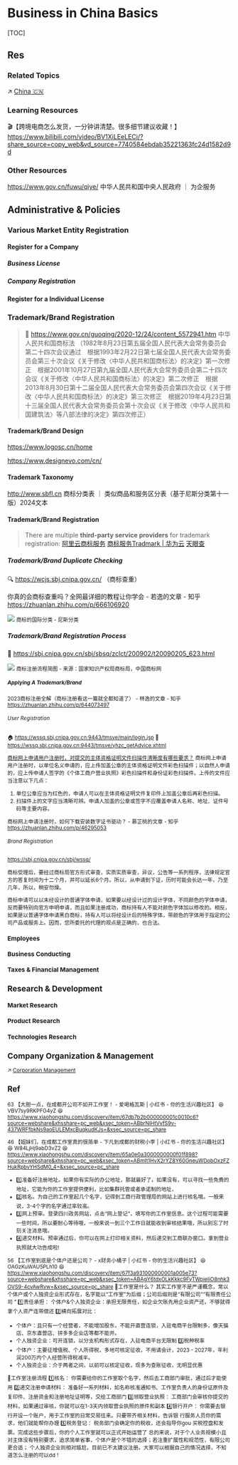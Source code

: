 # Business in China Basics

[TOC]



## Res
### Related Topics
↗ [China 🇨🇳](../../../../🌏%20Politics%20&%20Demography/Countries%20Overview/Asia/China%20🇨🇳/China%20🇨🇳.md)


### Learning Resources
🎬【跨境电商怎么发货，一分钟讲清楚。很多细节建议收藏！】 https://www.bilibili.com/video/BV1XiLEeLECi/?share_source=copy_web&vd_source=7740584ebdab35221363fc24d1582d9d


### Other Resources
https://www.gov.cn/fuwu/qiye/
中华人民共和国中央人民政府 ｜ 为企服务



## Administrative & Policies
### Various Market Entity Registration
#### Register for a Company
##### Business License

##### Company Registration
#### Register for a Individual License



### Trademark/Brand Registration
> 🔗 https://www.gov.cn/guoqing/2020-12/24/content_5572941.htm 中华人民共和国商标法
> （1982年8月23日第五届全国人民代表大会常务委员会第二十四次会议通过　根据1993年2月22日第七届全国人民代表大会常务委员会第三十次会议《关于修改〈中华人民共和国商标法〉的决定》第一次修正　根据2001年10月27日第九届全国人民代表大会常务委员会第二十四次会议《关于修改〈中华人民共和国商标法〉的决定》第二次修正　根据2013年8月30日第十二届全国人民代表大会常务委员会第四次会议《关于修改〈中华人民共和国商标法〉的决定》第三次修正　根据2019年4月23日第十三届全国人民代表大会常务委员会第十次会议《关于修改〈中华人民共和国建筑法〉等八部法律的决定》第四次修正）
#### Trademark/Brand Design
https://www.logosc.cn/home

https://www.designevo.com/cn/
#### Trademark Taxonomy
http://www.sbfl.cn 商标分类表 ｜ 类似商品和服务区分表（基于尼斯分类第十一版）2024文本
#### Trademark/Brand Registration
> There are multiple **third-party service providers** for trademark registration:
> [阿里云商标服务](https://tm.aliyun.com)
> [商标服务Tradmark | 华为云](https://www.huaweicloud.com/product/trademark.html)
> [天眼查]()
##### Trademark/Brand Duplicate Checking
🔍 https://wcjs.sbj.cnipa.gov.cn/ （商标查重）

你真的会商标查重吗？全网最详细的教程让你学会 - 若逸的文章 - 知乎
https://zhuanlan.zhihu.com/p/666106920

![](../../../../../../Assets/Pics/Pasted%20image%2020240225150725.png)
<small>商标的国际分类 - 尼斯分类</small>
##### Trademark/Brand Registration Process
🔗 https://sbj.cnipa.gov.cn/sbj/sbsq/zclct/200902/t20090205_623.html

![](../../../../../../Assets/Pics/Screenshot%202024-02-25%20at%202.58.12PM.png)
<small>商标注册流程简图 - 来源：国家知识产权局商标局，中国商标网</samll>
##### Applying A Trademark/Brand
2023商标注册全解（商标注册看这一篇就全都知道了） - 林逸的文章 - 知乎
https://zhuanlan.zhihu.com/p/644073497
###### User Registration
🏠 https://wssq.sbj.cnipa.gov.cn:9443/tmsve/main/login.jsp
📄 https://wssq.sbj.cnipa.gov.cn:9443/tmsve/yhzc_getAdvice.xhtml

[商标网上申请用户注册时，对提交的主体资格证明文件扫描件清晰度有哪些要求？](https://sbj.cnipa.gov.cn/sbj/cjwtjd/201811/t20181108_1206.html)
商标网上申请用户注册时，以单位名义申请的，应上传加盖公章的主体资格证明文件彩色扫描件；以自然人申请的，应上传申请人签字的《个体工商户营业执照》彩色扫描件和身份证彩色扫描件。上传的文件应当注意以下几点：
1. 单位公章应当为红色的，申请人可以在主体资格证明文件复印件上加盖公章后再彩色扫描。
2. 扫描件上的文字应当清晰可辨。申请人加盖的公章或签字不应覆盖申请人名称、地址、证件号码等主要内容。

商标网上申请注册时，如何下载安装数字证书驱动？ - 慕芷桃的文章 - 知乎
https://zhuanlan.zhihu.com/p/46295053
###### Brand Registration
https://sbj.cnipa.gov.cn/sbj/wssq/

商标受理后，要经过商标局官方形式审查，实质实质审查，异议，公告等一系列程序，法律规定官方的答复时间为十二个月，并可以延长6个月。所以，从申请到下证，历时可能会长达一年，乃至几年，所以，稍安勿燥。

商标申请可以以未经设计的普通字体申请，如果要以经设计过的设计字体，不同颜色的字体申请，反而要特别向官方申明申请，而且如果注册成功，商标持有人不能对颜色字体加以修改的。相反，如果是以普通字体申请黑白商标，持有人可以将经设计后的特殊字体，带颜色的字体用于指定的公司产品或服务上。因而，您所委托的代理的观点是正确的，也合法。


### Employees


### Business Conducting


### Taxes & Financial Management



## Research & Development
### Market Research


### Product Research


### Technologies Research



## Company Organization & Management
↗ [Corporation Management](../../../../Management%20Science/Corporation%20Management/Corporation%20Management.md)



## Ref
63 【大胆一点，在成都开公司不如开工作室！ - 爱喝格瓦斯 | 小红书 - 你的生活兴趣社区】 😆 VBV7sy9RKPFG4yZ 😆 https://www.xiaohongshu.com/discovery/item/67db7b2b000000001c0010c6?source=webshare&xhsshare=pc_web&xsec_token=ABbrNlHtVvfS9v-437WRFfbkNs9aoEULEMxcBuqkudKJs=&xsec_source=pc_share

46 【姐妹们，在成都工作室真的很简单 - 下凡到成都的财税小李 | 小红书 - 你的生活兴趣社区】 😆 W84LjHj9abD3vZ2 😆 https://www.xiaohongshu.com/discovery/item/65a0e0a3000000000f01f898?source=webshare&xhsshare=pc_web&xsec_token=ABmIt1HvX2rYZ8Y60GneuWDobOxzFZHukRpbvYHSdM0_4=&xsec_source=pc_share
- 1️⃣准备好注册地址。如果你有实际的办公地址，那就最好了。如果没有，可以寻找一些免费的地址，它能为你的工作室提供便利，比如集群托管或者承诺制的地址，
- 2️⃣核名。为自己的工作室起几个名字，记得到工商行政管理局的网站上进行核名哦。一般来说，3-4个字的名字通过率较高。 
- 3️⃣网上预审。登录四川政务网站，点击“网上登记”，填写你的工作室信息。这个过程可能需要一些时间，所以要耐心等待哦，一般来说一到三个工作日就能收到审核结果哦，所以别忘了时刻关注消息哦。
- 4️⃣递交材料。预审通过后，你可以在网上打印相关资料，然后递交到工商联办窗口。拿到营业执照就大功告成啦!

56 【工作室到底是个体户还是公司？ - x财务小橘子 | 小红书 - 你的生活兴趣社区】 😆 OAGzKuWAU5PLh10 😆 https://www.xiaohongshu.com/discovery/item/67f3a931000000001a005e73?source=webshare&xhsshare=pc_web&xsec_token=ABAgY6tdxOLkKkkc9FyTWpieIiO8nhk3OVS9-4cvAwRvw=&xsec_source=pc_share
🌈工作室是什么？ 其实工作室不是严谨概念，常以个体户或个人独资企业形式存在，名字能以“工作室”为后缀；公司后缀则是“有限公司”“有限责任公司 ” 
1️⃣责任承担： 个体户&个人独资企业：承担无限责任，如企业欠账先用企业资产还，不够就得拿个人资产连带偿还
2️⃣横向拓展对比： 
- 个体户：且只有一个经营者，不能增加股东，不能开直营连锁，入驻电商平台限制多，像天猫店、京东直营店、拼多多企业店等都不能开。
- 个人独资企业：可开连锁，以分支机构形式存在，入驻电商平台无限制
3️⃣税种税率
- 个体户：主要征增值税、个人所得税，多地可核定征收，不用请会计，2023 - 2027年，年利润200万内个人经营所得税减半。
- 个人独资企业：介于两者之间，以前可以核定征收，现多为查账征收，无明显优惠 

🌈工作室注册流程
1️⃣核名： 你需要给你的工作室取个名字，然后去工商部门审批，通过后才能使用
2️⃣递交注册申请材料： 准备好一系列材料，如名称核准通知书、工作室负责人的身份证原件及复印件、注册资金和注册地址证明等，交给工商部门
3️⃣领取营业执照： 工商部门会审核你提交的材料，如果通过审核，你就可以在1-3天内领取营业执照的原件和副本
4️⃣银行开户： 你需要去银 行开设一个账户，用于工作室的日常交易往来。只要带齐相关材料，告诉银 行服务人员你的需求，他们就能帮你办理
5️⃣税务登记： 税务部门会确定你的税收，还会指导你gou 买税控盘和发票。完成这些步骤后，你的个人工作室就可以正式开始运营了 总的来说，对于个人业务规模小且对主体没有特别要求，追求简单省事，个体户是个不错的选择；若注重扩展性和规范性，有限公司更合适； 个人独资企业则相对尴尬，目前已不太建议注册。大家可以根据自己的情况选择，不知道怎么注册的可以dd！
